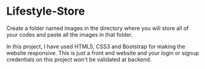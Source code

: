 # Lifestyle-Store
Create a folder named images in the directory where you will store all of your codes and paste all the images in that folder.

In this project, I have used HTML5, CSS3 and Bootstrap for making the website responsive.
This is just a front end website and your login or signup credentials on this project won't be validated at backend.
